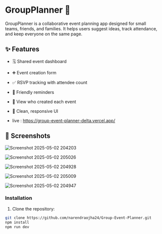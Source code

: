 # GroupPlanner 🎉

GroupPlanner is a collaborative event planning app designed for small teams, friends, and families. It helps users suggest ideas, track attendance, and keep everyone on the same page.

## ✨ Features

- 🗓️ Shared event dashboard
- ➕ Event creation form
- ✅ RSVP tracking with attendee count
- 🔔 Friendly reminders
- 👥 View who created each event
- 📱 Clean, responsive UI

- live : https://group-event-planner-delta.vercel.app/

## 📸 Screenshots

![Screenshot 2025-05-02 204203](https://github.com/user-attachments/assets/6ab16480-ffb2-4453-bb1a-1ecd4e12472d)

![Screenshot 2025-05-02 205026](https://github.com/user-attachments/assets/4bbf0834-68f8-4af7-b435-598dfefe33e1)

![Screenshot 2025-05-02 204928](https://github.com/user-attachments/assets/9819972b-d4d5-43a9-9d15-4c11aa091fdf)

![Screenshot 2025-05-02 205009](https://github.com/user-attachments/assets/c42e399a-c0e0-4702-8703-5b49690d1e50)

![Screenshot 2025-05-02 204947](https://github.com/user-attachments/assets/c3647abe-bad3-473d-8516-64cd6acdbe9b)



### Installation

1. Clone the repository:

```bash
git clone https://github.com/narendraojha24/Group-Event-Planner.git
npm install
npm run dev
